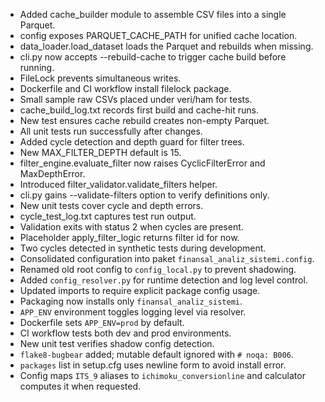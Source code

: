 - Added cache_builder module to assemble CSV files into a single Parquet.
- config exposes PARQUET_CACHE_PATH for unified cache location.
- data_loader.load_dataset loads the Parquet and rebuilds when missing.
- cli.py now accepts --rebuild-cache to trigger cache build before running.
- FileLock prevents simultaneous writes.
- Dockerfile and CI workflow install filelock package.
- Small sample raw CSVs placed under veri/ham for tests.
- cache_build_log.txt records first build and cache-hit runs.
- New test ensures cache rebuild creates non-empty Parquet.
- All unit tests run successfully after changes.
- Added cycle detection and depth guard for filter trees.
- New MAX_FILTER_DEPTH default is 15.
- filter_engine.evaluate_filter now raises CyclicFilterError and MaxDepthError.
- Introduced filter_validator.validate_filters helper.
- cli.py gains --validate-filters option to verify definitions only.
- New unit tests cover cycle and depth errors.
- cycle_test_log.txt captures test run output.
- Validation exits with status 2 when cycles are present.
- Placeholder apply_filter_logic returns filter id for now.
- Two cycles detected in synthetic tests during development.
- Consolidated configuration into paket `finansal_analiz_sistemi.config`.
- Renamed old root config to `config_local.py` to prevent shadowing.
- Added `config_resolver.py` for runtime detection and log level control.
- Updated imports to require explicit package config usage.
- Packaging now installs only `finansal_analiz_sistemi`.
- `APP_ENV` environment toggles logging level via resolver.
- Dockerfile sets `APP_ENV=prod` by default.
- CI workflow tests both dev and prod environments.
- New unit test verifies shadow config detection.
- `flake8-bugbear` added; mutable default ignored with `# noqa: B006`.
- `packages` list in setup.cfg uses newline form to avoid install error.
- Config maps `ITS_9` aliases to `ichimoku_conversionline` and calculator computes it when requested.
